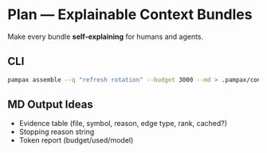 
# Plan — Explainable Context Bundles

Make every bundle **self‑explaining** for humans and agents.

## CLI
```bash
pampax assemble --q "refresh rotation" --budget 3000 --md > .pampax/context.md
```

## MD Output Ideas
- Evidence table (file, symbol, reason, edge type, rank, cached?)
- Stopping reason string
- Token report (budget/used/model)
